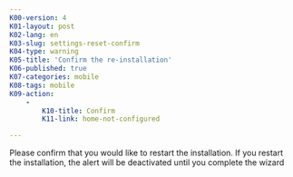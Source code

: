 ```yaml
---
K00-version: 4
K01-layout: post
K02-lang: en
K03-slug: settings-reset-confirm
K04-type: warning
K05-title: 'Confirm the re-installation'
K06-published: true
K07-categories: mobile
K08-tags: mobile
K09-action:
    -
        K10-title: Confirm
        K11-link: home-not-configured

---
```


Please confirm that you would like to restart the installation. If you restart the installation, the alert will be deactivated until you complete the wizard